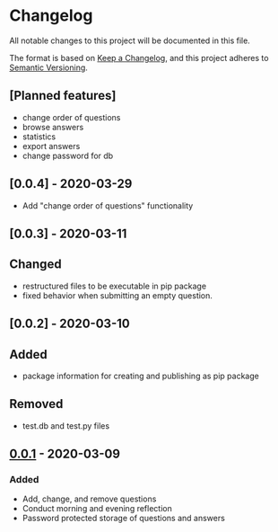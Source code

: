 # Changelog
All notable changes to this project will be documented in this file.

The format is based on [Keep a Changelog](https://keepachangelog.com/en/1.0.0/),
and this project adheres to [Semantic Versioning](https://semver.org/spec/v2.0.0.html).

## [Planned features]
- change order of questions
- browse answers
- statistics
- export answers
- change password for db

## [0.0.4] - 2020-03-29
- Add "change order of questions" functionality 

## [0.0.3] - 2020-03-11
## Changed
- restructured files to be executable in pip package
- fixed behavior when submitting an empty question.


## [0.0.2] - 2020-03-10
## Added
- package information for creating and publishing as pip package

## Removed
- test.db and test.py files

## [0.0.1] - 2020-03-09
### Added
- Add, change, and remove questions  
- Conduct morning and evening reflection
- Password protected storage of questions and answers

[Unreleased]: https://github.com/stefanthaler/daily-reflection/compare/v0.0.1...HEAD
[0.0.1]: https://github.com/stefanthaler/daily-reflection/releases/tag/v0.0.1
